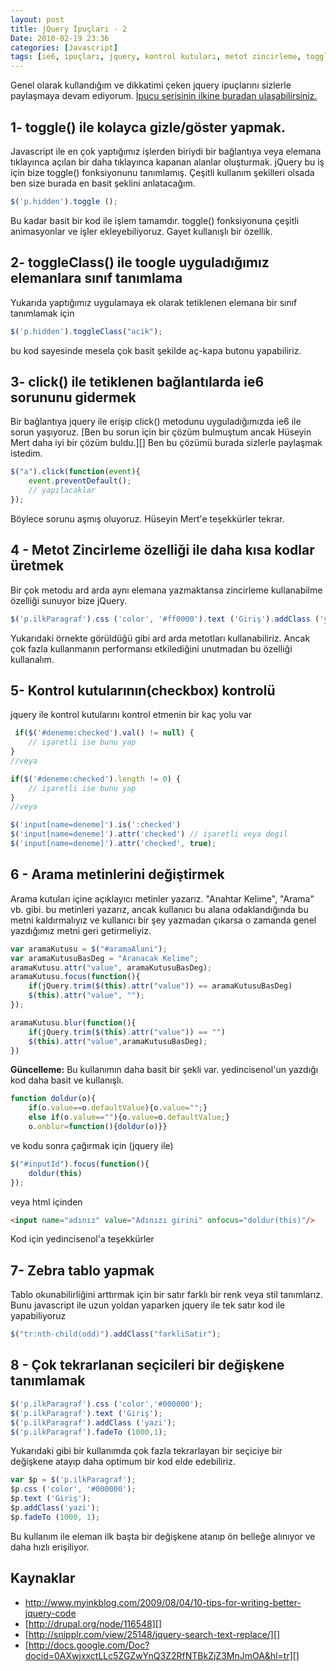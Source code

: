 ```yaml
---
layout: post
title: jQuery İpuçları - 2
Date: 2010-02-19 23:36
categories: [Javascript]
tags: [ie6, ipuçları, jquery, kontrol kutuları, metot zincirleme, toggle, toggleClass, zebra tablolar]
---
```


Genel olarak kullandığım ve dikkatimi çeken jquery ipuçlarını sizlerle
paylaşmaya devam ediyorum. [İpucu serisinin ilkine buradan ulaşabilirsiniz.][]

## 1- toggle() ile kolayca gizle/göster yapmak.

Javascript ile en çok yaptığımız işlerden biriydi bir bağlantıya veya
elemana tıklayınca açılan bir daha tıklayınca kapanan alanlar
oluşturmak. jQuery bu iş için bize toggle() fonksiyonunu tanımlamış.
Çeşitli kullanım şekilleri olsada ben size burada en basit şeklini
anlatacağım.

```javascript
$('p.hidden').toggle ();
```

Bu kadar basit bir kod ile işlem tamamdır. toggle() fonksiyonuna çeşitli
animasyonlar ve işler ekleyebiliyoruz. Gayet kullanışlı bir özellik.

## 2- toggleClass() ile toogle uyguladığımız elemanlara sınıf tanımlama

Yukarıda yaptığımız uygulamaya ek olarak tetiklenen elemana bir sınıf
tanımlamak için

```javascript
$('p.hidden').toggleClass("acik");
```

bu kod sayesinde mesela çok basit şekilde aç-kapa butonu yapabiliriz.

## 3- click() ile tetiklenen bağlantılarda ie6 sorununu gidermek

Bir bağlantıya jquery ile erişip click() metodunu uyguladığımızda ie6
ile sorun yaşıyoruz. [Ben bu sorun için bir çözüm bulmuştum ancak Hüseyin Mert daha iyi bir çözüm buldu.][] Ben bu çözümü burada sizlerle
paylaşmak istedim.

```javascript
$("a").click(function(event){
	event.preventDefault();
	// yapılacaklar
});
```

Böylece sorunu aşmış oluyoruz. Hüseyin Mert'e teşekkürler tekrar.

## 4 - Metot Zincirleme özelliği ile daha kısa kodlar üretmek

Bir çok metodu ard arda aynı elemana yazmaktansa zincirleme kullanabilme
özelliği sunuyor bize jQuery.

```javascript
$('p.ilkParagraf').css ('color', '#ff0000').text ('Giriş').addClass ('yazi').fadeTo (1000,1);
```

Yukarıdaki örnekte görüldüğü gibi ard arda metotları kullanabiliriz.
Ancak çok fazla kullanmanın performansı etkilediğini unutmadan bu
özelliği kullanalım.

## 5- Kontrol kutularının(checkbox) kontrolü

jquery ile kontrol kutularını kontrol etmenin bir kaç yolu var

```javascript
 if($('#deneme:checked').val() != null) {
	// işaretli ise bunu yap
}
//veya

if($('#deneme:checked').length != 0) {
	// işaretli ise bunu yap
}
//veya

$('input[name=deneme]').is(':checked')
$('input[name=deneme]').attr('checked') // işaretli veya degil
$('input[name=deneme]').attr('checked', true);
```

## 6 - Arama metinlerini değiştirmek

Arama kutuları içine açıklayıcı metinler yazarız. "Anahtar Kelime",
"Arama" vb. gibi. bu metinleri yazarız, ancak kullanıcı bu alana
odaklandığında bu metni kaldırmalıyız ve kullanıcı bir şey yazmadan
çıkarsa o zamanda genel yazdığımız metni geri getirmeliyiz.

```javascript
var aramaKutusu = $("#aramaAlani");
var aramaKutusuBasDeg = "Aranacak Kelime";
aramaKutusu.attr("value", aramaKutusuBasDeg);
aramaKutusu.focus(function(){
	if(jQuery.trim($(this).attr("value")) == aramaKutusuBasDeg)
	$(this).attr("value", "");
});

aramaKutusu.blur(function(){
	if(jQuery.trim($(this).attr("value")) == "")
	$(this).attr("value",aramaKutusuBasDeg);
})
```

**Güncelleme:** Bu kullanımın daha basit bir şekli var. yedincisenol'un
yazdığı kod daha basit ve kullanışlı.

```javascript
function doldur(o){
	if(o.value==o.defaultValue){o.value="";}
	else if(o.value==""){o.value=o.defaultValue;}
	o.onblur=function(){doldur(o)}}
```

ve kodu sonra çağırmak için (jquery ile)

```javascript
$("#inputId").focus(function(){
	doldur(this)
});
```

veya html içinden

```html
<input name="adınız" value="Adınızı girini" onfocus="doldur(this)"/>
```

Kod için yedincisenol'a teşekkürler

## 7- Zebra tablo yapmak

Tablo okunabilirliğini arttırmak için bir satır farklı bir renk veya
stil tanımlarız. Bunu javascript ile uzun yoldan yaparken jquery ile tek
satır kod ile yapabiliyoruz

```javascript
$("tr:nth-child(odd)").addClass("farkliSatir");
```

## 8 - Çok tekrarlanan seçicileri bir değişkene tanımlamak

```javascript
$('p.ilkParagraf').css ('color','#000000');
$('p.ilkParagraf').text ('Giriş');
$('p.ilkParagraf').addClass ('yazi');
$('p.ilkParagraf').fadeTo (1000,1);
```

Yukarıdaki gibi bir kullanımda çok fazla tekrarlayan bir seçiciye bir
değişkene atayıp daha optimum bir kod elde edebiliriz.

```javascript
var $p = $('p.ilkParagraf');
$p.css ('color', '#000000');
$p.text ('Giriş');
$p.addClass('yazi');
$p.fadeTo (1000, 1);
```

Bu kullanım ile eleman ilk başta bir değişkene atanıp ön belleğe
alınıyor ve daha hızlı erişiliyor.

## Kaynaklar

-   http://www.myinkblog.com/2009/08/04/10-tips-for-writing-better-jquery-code
-   [http://drupal.org/node/116548][]
-   [http://snipplr.com/view/25148/jquery-search-text-replace/][]
-   [http://docs.google.com/Doc?docid=0AXwjxxctLLc5ZGZwYnQ3Z2RfNTBkZjZ3MnJmOA&hl=tr][]

  [İpucu serisinin ilkine buradan ulaşabilirsiniz.]: http://fatihhayrioglu.com/jquery-ipuclari/
  [http://drupal.org/node/116548]: http://drupal.org/node/116548
  [http://snipplr.com/view/25148/jquery-search-text-replace/]: http://snipplr.com/view/25148/jquery-search-text-replace/
  [http://docs.google.com/Doc?docid=0AXwjxxctLLc5ZGZwYnQ3Z2RfNTBkZjZ3MnJmOA&hl=tr]: http://docs.google.com/Doc?docid=0AXwjxxctLLc5ZGZwYnQ3Z2RfNTBkZjZ3MnJmOA&hl=tr
